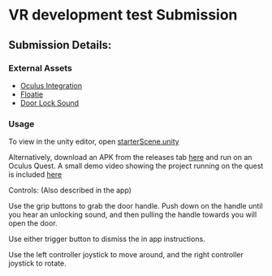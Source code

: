 # VR development test Submission

## Submission Details:

### External Assets
* [Oculus Integration](https://assetstore.unity.com/packages/tools/integration/oculus-integration-82022)
* [Floatie](https://github.com/bgr/Floatie)
* [Door Lock Sound](https://www.freesoundeffects.com/free-track/door-lock-426734/)

### Usage
To view in the unity editor, open [starterScene.unity](/Assets/Scenes/starterScene.unity)

Alternatively, download an APK from the releases tab [here](https://github.com/unoctium1/vr-test/releases/download/v1.0/v1.apk) and run on an Oculus Quest. A small demo video showing the project running on the quest is included [here](https://github.com/unoctium1/vr-test/releases/download/v1.0/BCIT_Door_Opening_Demo.mp4)


Controls: (Also described in the app) 

Use the grip buttons to grab the door handle. Push down on the handle until you hear an unlocking sound, and then pulling the handle towards you will open the door. 

Use either trigger button to dismiss the in app instructions.

Use the left controller joystick to move around, and the right controller joystick to rotate.


